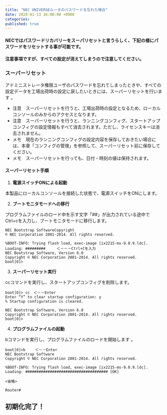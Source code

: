 ```yaml
---
title: "NEC UNIVERGEルータのパスワードを忘れた場合"
date: 2020-01-13 16:00:00 +0900
categories: 
published: true
---
```


#### NECではパスワードリカバリーをスーパリセットと言うらしく、下記の様にパスワードをリセットする事が可能です。
#### 注意事項ですが、すべての設定が消えてしまうので注意してください。

### スーパーリセット
アドミニストレータ権限ユーザのパスワードを忘れてしまったときや、すべての設定データを工場出荷時の設定に戻したいときには、スーパーリセットを行います 。
* 注意　スーパーリセットを行うと、工場出荷時の設定となるため、ローカルコンソールのみからのアクセスとなります。
* 注意　スーパーリセットを行うと、ランニングコンフィグ、スタートアップコンフィグの設定情報もすべて消去されます。ただし、ライセンスキーは消去されません。
* メモ　現在のランニングコンフィグの設定内容を保存しておきたい場合には、本章「コンフィグの管理」を参照して、スーパーリセット前に保存してください。
* メモ　スーパーリセットを行っても、日付・時刻の値は保持されます。 

#### **スーパーリセット手順**
1. **電源スイッチONによる起動**

本製品にローカルコンソールを接続した状態で、電源スイッチをONにします。

2. **ブートモニタモードへの移行**

プログラムファイルのロード中を示す文字「##」が出力されている途中でCtrl+cを入力し、ブートモニタモードに移行します。
```
NEC Bootstrap SoftwareCopyright
© NEC Corporation 2001-2014. All rights reserved.

%BOOT-INFO: Trying flash load, exec-image [ix2215-ms-9.0.9.ldc].
Loading: #########　　　＜－－－Ctrl+Cを入力
NEC Bootstrap Software, Version 6.0
Copyright © NEC Corporation 2001-2014. All rights reserved.
boot[0]>  
```
3. **スーパーリセット実行**

ccコマンドを実行し、スタートアップコンフィグを削除します。
```
boot[0]> cc　＜－－Enter
Enter “Y” to clear startup configuration: y
% Startup configuration is cleared.

NEC Bootstrap Software, Version 6.0
Copyright © NEC Corporation 2001-2014. All rights reserved.
boot[0]>
```
4. **プログラムファイルの起動**

bコマンドを実行し、プログラムファイルのロードを開始します 。
```
boot[0]>b 　　＜－－Enter
NEC Bootstrap Software
Copyright © NEC Corporation 2001-2014. All rights reserved.

%BOOT-INFO: Trying flash load, exec-image [ix2215-ms-9.0.9.ldc].
Loading: ##################################### [OK]

<省略>

Router# 
```
## 初期化完了！